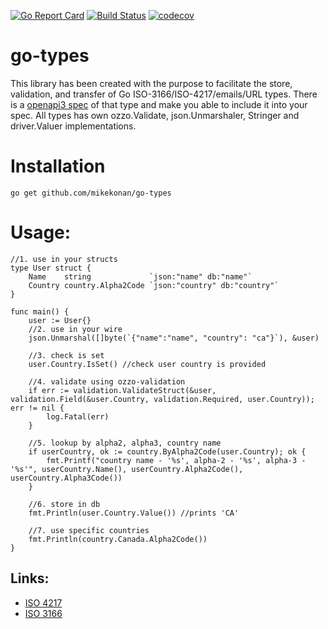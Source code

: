 [![Go Report Card](https://goreportcard.com/badge/github.com/mikekonan/go-types)](https://goreportcard.com/report/github.com/mikekonan/go-types) [![Build Status](https://travis-ci.com/mikekonan/go-types.svg?branch=main)](https://travis-ci.com/mikekonan/go-types) [![codecov](https://codecov.io/gh/mikekonan/go-types/branch/main/graph/badge.svg?token=83Q04OW4I1)](https://codecov.io/gh/mikekonan/go-types)
# go-types
This library has been created with the purpose to facilitate the store, validation, and transfer of Go ISO-3166/ISO-4217/emails/URL types. There is a [openapi3 spec](https://github.com/mikekonan/go-types/blob/main/swagger.yaml) of that type and make you able to include it into your spec. All types has own ozzo.Validate, json.Unmarshaler, Stringer and driver.Valuer implementations.

# Installation
```go get github.com/mikekonan/go-types```
# Usage:
	//1. use in your structs
	type User struct {
		Name    string             `json:"name" db:"name"`
		Country country.Alpha2Code `json:"country" db:"country"`
	}

	func main() {
		user := User{}
		//2. use in your wire
		json.Unmarshal([]byte(`{"name":"name", "country": "ca"}`), &user)

		//3. check is set
		user.Country.IsSet() //check user country is provided

		//4. validate using ozzo-validation
		if err := validation.ValidateStruct(&user, validation.Field(&user.Country, validation.Required, user.Country)); err != nil {
			log.Fatal(err)
		}

		//5. lookup by alpha2, alpha3, country name
		if userCountry, ok := country.ByAlpha2Code(user.Country); ok {
			fmt.Printf("country name - '%s', alpha-2 - '%s', alpha-3 - '%s'", userCountry.Name(), userCountry.Alpha2Code(), userCountry.Alpha3Code())
		}

		//6. store in db
		fmt.Println(user.Country.Value()) //prints 'CA'

		//7. use specific countries
		fmt.Println(country.Canada.Alpha2Code())
	}
  
## Links:
- [ISO 4217](https://www.currency-iso.org/en/home/tables/table-a1.html)
- [ISO 3166](https://www.iso.org/iso-3166-country-codes.html)
